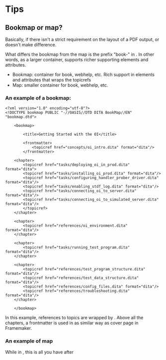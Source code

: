# Tips

## Bookmap or map? 

Basically, if there isn't a strict requirement on the layout of a PDF output, <bookmap> or <map> doesn't make difference.  

What differs the bookmap from the map is the prefix "book-" in <bookmap>. In other words, as a larger container, <bookmap> supports richer supporting elements and attributes.

- Bookmap: container for book, webhelp, etc. Rich support in elements and attributes that wraps the topicrefs
- Map: smaller container for book, webhelp, etc.

### An example of a bookmap: 

    <?xml version="1.0" encoding="utf-8"?>
    <!DOCTYPE bookmap PUBLIC "-//OASIS//DTD DITA BookMap//EN" "bookmap.dtd">

        <bookmap>

            <title>Getting Started with the OI</title>

            <frontmatter>
                <topicref href="concepts/oi_intro.dita" format="dita"/>
            </frontmatter>
    
        <chapter>
            <topicref href="tasks/deploying_oi_in_prod.dita" format="dita">
            <topicref href="tasks/installing_oi_prod.dita" format="dita"/>
            <topicref href="tasks/configuring_handler_prober_driver.dita" format="dita"/>
            <topicref href="tasks/enabling_stdf_log.dita" format="dita"/>
            <topicref href="tasks/connecting_oi_to_server.dita" format="dita"/>
            <topicref href="tasks/connecting_oi_to_simulated_server.dita" format="dita"/>
            </topicref>
        </chapter>
  
        <chapter>
            <topicref href="references/oi_environment.dita" format="dita"/>
        </chapter>
  
        <chapter>
            <topicref href="tasks/running_test_program.dita" format="dita"/>
        </chapter>
  
        <chapter>
            <topicref href="references/test_program_structure.dita" format="dita"/>
            <topicref href="references/test_data_structure.dita" format="dita"/>
            <topicref href="references/config_files.dita" format="dita"/>
            <topicref href="references/troubleshooting.dita" format="dita"/>
        </chapter>

        </bookmap>

In this example, references to topics are wrapped by <chapter>. Above all the chapters, a frontmatter is used in as similar way as cover page in Framemaker.

### An example of map

While in <map>, this is all you have after <title>:

	<?xml version="1.0" encoding="UTF-8"?>
	<!DOCTYPE map PUBLIC "-//OASIS//DTD DITA Map//EN" "map.dtd">
		<map>
			<title>sample</title>
		<
	</map>
Or,
			![image](https://user-images.githubusercontent.com/49274541/127173906-2d53ea59-f27c-4626-84bb-e3ea7807b6fc.png)

## Topic types

- In standard DITA, topic types include: concept, task, reference, troubleshooting
- In lightweight DITA, topic only.
- DTD, or document type definition, defines the topic type of a dita file. 
- Topic is the parent to task, concept, reference, in which task is the parent to troubleshooting type.

## Page break

In framemaker, we can set a pagebreak at the insertion point to force a page break.

In DITA, for recommended operations within a topic, see https://www.oxygenxml.com/doc/versions/23.1/ug-pdf-css/topics/dcpp_page_breaking.html 
Note that settings to force / avoid page breaks in different scenarios, settings to avoid widow and orphan paragraph, lists have been added to the css in the publishing templates.

## Automatic table layout

Automatic adjustment to table width makes big tables look nicer. In DITA, manual operations to acchieve this, for example:

	<table outputclass='auto_tbl'> ... </table>

For details, see https://www.oxygenxml.com/doc/versions/23.1/ug-pdf-css/topics/dcpp_tables.html#dcpp_tables.

I added a few settings to enable automatic table adjustment to the css file of publishing templates.

## How to use the first column as table header

In the source code of <table> in DITA, try this:

	<row>
      ...
      <entry outputclass="rotated">
            <p>Rotated</p>
      </entry>
      ...
	</row>

Corresponding settings have been made to the customization css file for publishing template.
			
## How to Customize Style with Oxygen 
1. Go to https://styles.oxygenxml.com. 
2. Configure each attribute.
3. Click **See Results** to preview the effect in PDF or Webhelp.
4. Download the style package: **Download** > **Publishing Template**.

## How to Apply the Style to Oxygen 
In Oxygen XML Editor, you need to select a transformation scenario before publishing a book in a certain format. The most frequently used format in IES DOCS is PDF. So the following instruction takes customizing PDF transformation as an example.

**Procedure**:
1. Open oXygen XML Editor v23.1.
2. Select **DITA Maps** > **Configure Transformation Scenarios**. ![image](https://user-images.githubusercontent.com/49274541/126759829-74eb1fbe-4a00-4f5b-9619-a230025de927.png)
3. Select **DITA Map PDF - based on HTML5 & CSS**. ![image](https://user-images.githubusercontent.com/49274541/126759535-afa97ada-e77a-4945-8879-c6965389f3c7.png)
4. Click **Edit**.
5. Click **Yes** to duplicate and edit the scenario. ![image](https://user-images.githubusercontent.com/49274541/126760029-6755cba7-83d8-4983-aa52-2a75f9c8b7c7.png)
6. Specify the name of this custom transformation scenario in the **Edit Scenario** window. ![image](https://user-images.githubusercontent.com/49274541/126760265-efe8ccec-ada7-4091-a41d-4efc2826b62a.png)
7. Click **Choose Custom Publishing Template**.![image](https://user-images.githubusercontent.com/49274541/126760420-2f2fc6c6-94c8-4d2d-8da4-aee5781eb20f.png)
8. Browse for a publishing template from local folder. 
9. Click **OK**.![image](https://user-images.githubusercontent.com/49274541/126760747-36142c30-b581-42ca-beed-1613a61f20f8.png)
10. Click **OK** to save the settings.

## How to Generate PDF Using a Custom Transformation Scenario
![image](https://user-images.githubusercontent.com/49274541/126761226-9f522bc0-dfba-41cc-9ce3-6caca82c06ff.png)

## How to insert crossreferences in oxygen
			
## External crossreferences

## Internal crossreferences
			
Let's say we want to insert an internal reference link from one section to another section within a topic:

![image](https://user-images.githubusercontent.com/49274541/129858013-c691fb49-bccb-40b6-b90a-b0a3e2ab67b9.png)

In the section 1 of this example, I want to create a reference link that links to section 2 with id=sec2.
     ![image](https://user-images.githubusercontent.com/49274541/129858936-298edace-1db4-491d-8049-494f76af130c.png)

Here's the pseudocode:
      
      <xref href="#topicID/targetElementID">*XrefText*</xref>
      
      

			I
